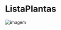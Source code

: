 # ListaPlantas


![imagem](https://github.com/user-attachments/assets/55434e81-be7c-475f-bdb8-10e0f63c0a23)
